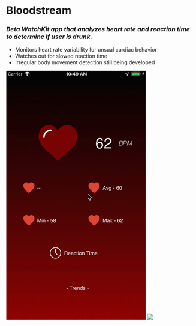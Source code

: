 # Bloodstream
### _Beta WatchKit app that analyzes heart rate and reaction time to determine if user is drunk._
* Monitors heart rate variability for unsual cardiac behavior
* Watches out for slowed reaction time
* Irregular body movement detection still being developed

![](phonetest.gif)
![](watch.gif)<br/>

